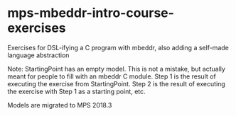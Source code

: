 mps-mbeddr-intro-course-exercises
=================================

Exercises for DSL-ifying a C program with mbeddr, also adding a self-made language abstraction

Note: StartingPoint has an empty model. This is not a mistake, but actually meant for people to fill with an mbeddr C module. Step 1 is the result of executing the exercise from StartingPoint. Step 2 is the result of executing the exercise with Step 1 as a starting point, etc.

Models are migrated to MPS 2018.3
